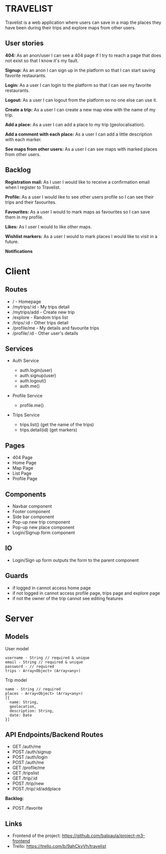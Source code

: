 # TRAVELIST
Travelist is a web application where users can save in a map the places they have been during their trips and explore maps from other users.

## User stories
  **404:** As an anon/user I can see a 404 page if I try to reach a page that does not exist so that I know it's my fault.
  
  **Signup:** As an anon I can sign up in the platform so that I can start saving favorite restaurants.
  
  **Login:** As a user I can login to the platform so that I can see my favorite restaurants.
  
  **Logout:** As a user I can logout from the platform so no one else can use it.

  **Create a trip:** As a user I can create a new map view with the name of my trip.
  
  **Add a place:** As a user I can add a place to my trip (geolocalisation).
  
  **Add a comment with each place:** As a user I can add a little description with each marker.
  
  **See maps from other users:** As a user I can see maps with marked places from other users.


## Backlog
  **Registration mail:** As I user I would like to receive a confirmation email when I register to Travelist.

  **Profile:** As a user I would like to see other users profile so I can see their trips and their favourites.

  **Favourites:** As a user I would to mark maps as favourites so I can save them in my profile.
  
  **Likes:** As I user I would to like other maps.
  
  **Wishlist markers:** As a user I would to mark places I would like to visit in a future.
  
  **Notifications**
  
# Client

## Routes

  - / - Homepage
  - /mytrips/:id - My trips detail
  - /mytrips/add - Create new trip
  - /explore - Random trips list
  - /trips/:id - Other trips detail
  - /profile/me - My details and favourite trips
  - /profile/:id - Other user's details

## Services

- Auth Service
  - auth.login(user)
  - auth.signup(user)
  - auth.logout()
  - auth.me()
  
- Profile Service
  - profile.me()
  
- Trips Service
  - trips.list() (get the name of the trips)
  - trips.detail(id) (get markers)

## Pages

- 404 Page
- Home Page
- Map Page
- List Page
- Profile Page

## Components

- Navbar component
- Footer component
- Side bar component
- Pop-up new trip component
- Pop-up new place component
- Login/Signup form component

## IO

- Login/Sign up form outputs the form to the parent component

## Guards

- if logged in cannot access home page
- if not logged in cannot access profile page, trips page and explore page
- if not the owner of the trip cannot see editing features

# Server

## Models

  User model

  ```
  username - String // required & unique
  email - String // required & unique
  password - // required
  trips - Array<Object> (Array<any>)
  ```

  Trip model

  ```
  name - String // required
  places - Array<Object> (Array<any>)
  [{
    name: String,
    geolocation,
    description: String,
    date: Date
  }]
  
```

## API Endpoints/Backend Routes

  - GET /auth/me
  - POST /auth/signup
  - POST /auth/login
  - POST /auth/me
  - GET /profile/me
  - GET /tripslist
  - GET /trip/:id
  - POST /trip/new
  - POST /trip/:id/addplace
  
  **Backlog:**
  - POST /favorite

## Links
- Frontend of the project: https://github.com/balpaula/project-m3-frontend
- Trello: https://trello.com/b/9ahCkyVh/travelist
